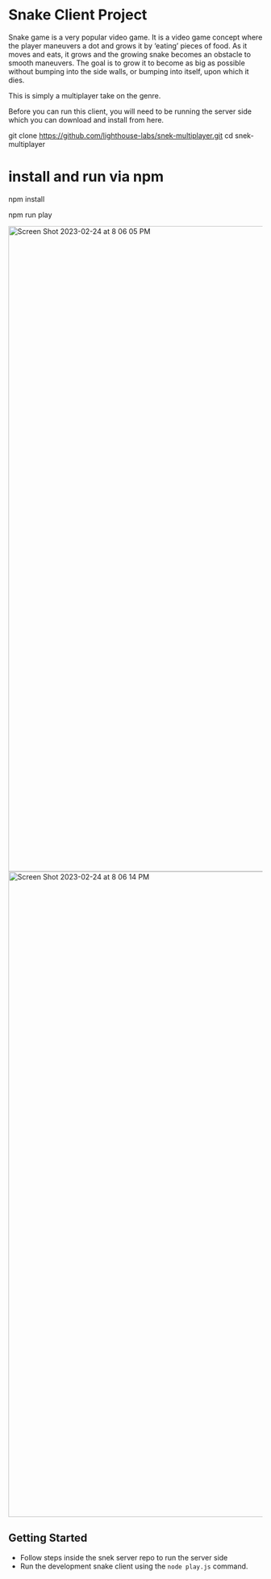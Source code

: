 # Snake Client Project

Snake game is a very popular video game. It is a video game concept where the player maneuvers a dot and grows it by ‘eating’ pieces of food. As it moves and eats, it grows and the growing snake becomes an obstacle to smooth maneuvers. The goal is to grow it to become as big as possible without bumping into the side walls, or bumping into itself, upon which it dies.

This is simply a multiplayer take on the genre.

Before you can run this client, you will need to be running the server side which you can download and install from here. 

git clone https://github.com/lighthouse-labs/snek-multiplayer.git
cd snek-multiplayer

# install and run via npm
npm install

npm run play


<img width="1280" alt="Screen Shot 2023-02-24 at 8 06 05 PM" src="https://user-images.githubusercontent.com/17488154/221335224-bbce7dec-12f3-4b12-b30f-f100c9744ae0.png">

<img width="1280" alt="Screen Shot 2023-02-24 at 8 06 14 PM" src="https://user-images.githubusercontent.com/17488154/221335229-bf9758f3-61f9-4fb1-a4bd-6624a274194d.png">



## Getting Started

- Follow steps inside the snek server repo to run the server side
- Run the development snake client using the `node play.js` command.
